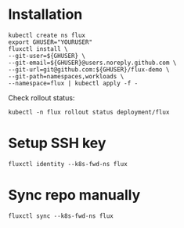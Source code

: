 # Installation

```
kubectl create ns flux
export GHUSER="YOURUSER"
fluxctl install \
--git-user=${GHUSER} \
--git-email=${GHUSER}@users.noreply.github.com \
--git-url=git@github.com:${GHUSER}/flux-demo \
--git-path=namespaces,workloads \
--namespace=flux | kubectl apply -f -
```

Check rollout status:
```
kubectl -n flux rollout status deployment/flux
```

# Setup SSH key
```
fluxctl identity --k8s-fwd-ns flux
```

# Sync repo manually
```
fluxctl sync --k8s-fwd-ns flux
```
